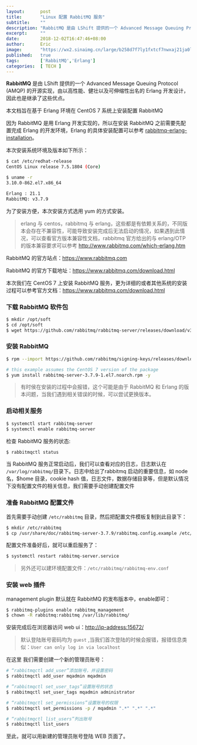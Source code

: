 ```yaml
---
layout:      post
title:       "Linux 配置 RabbitMQ 服务"
subtitle:    ""
description: "RabbitMQ 是由 LShift 提供的一个 Advanced Message Queuing Protocol (AMQP) 的开源实现，由以高性能、健壮以及可>伸缩性出名的 Erlang 开发设计，因此也是继承了这些优点。"
excerpt:     ""
date:        2018-12-02T16:47:46+08:00
author:      Eric
image:       "https://wx2.sinaimg.cn/large/b258d7f7ly1fxtcf7nwxaj21ja0lotjm.jpg"
published:   true
tags:        ['RabbitMQ','Erlang']
categories:  [ TECH ]
---
```


**RabbitMQ** 是由 LShift 提供的一个 Advanced Message Queuing Protocol (AMQP) 的开源实现，由以高性能、健壮以及可伸缩性出名的 Erlang 开发设计，因此也是继承了这些优点。

本文档旨在基于 Erlang 环境在 CentOS 7 系统上安装配置 RabbitMQ

因为 RabbitMQ 是用 Erlang 开发实现的，所以在安装 RabbitMQ 之前需要先配置完成 Erlang 的开发环境，Erlang 的具体安装配置可以参考 [rabbitmq-erlang-installation](https://github.com/yeaheo/hello-linux/blob/master/rabbitmq/rabbitmq-erlang-installation.md)。

本次安装系统环境及版本如下所示：

```bash
$ cat /etc/redhat-release
CentOS Linux release 7.5.1804 (Core)

$ uname -r
3.10.0-862.el7.x86_64

Erlang : 21.1
RabbitMQ: v3.7.9
```

为了安装方便，本次安装方式选用 yum 的方式安装。

> erlang 与 centos，rabbitmq 与 erlang，这些都是有依赖关系的，不同版本会存在不兼容性，可能导致安装完成后无法启动的情况，如果遇到此情况，可以查看官方版本兼容性文档，rabbitmq 官方给出的与 erlang/OTP 的版本兼容要求可以参考 http://www.rabbitmq.com/which-erlang.htm

RabbitMQ 的官方站点：<https://www.rabbitmq.com>

RabbitMQ 的官方下载地址：<https://www.rabbitmq.com/download.html>

本次我们在  CentOS 7 上安装 RabbitMQ 服务，更为详细的或者其他系统的安装过程可以参考官方文档：<https://www.rabbitmq.com/download.html>

### 下载 RabbitMQ 软件包

```bash
$ mkdir /opt/soft
$ cd /opt/soft
$ wget https://github.com/rabbitmq/rabbitmq-server/releases/download/v3.7.9/rabbitmq-server-3.7.9-1.el7.noarch.rpm
```

### 安装 RabbitMQ

```bash
$ rpm --import https://github.com/rabbitmq/signing-keys/releases/download/2.0/rabbitmq-release-signing-key.asc

# this example assumes the CentOS 7 version of the package
$ yum install rabbitmq-server-3.7.9-1.el7.noarch.rpm -y
```

> 有时侯在安装的过程中会报错，这个可能是由于 RabbitMQ 和 Erlang 的版本问题，当我们遇到相关错误的时候，可以尝试更换版本。

### 启动相关服务

```bash
$ systemctl start rabbitmq-server
$ systemctl enable rabbitmq-server
```

检查 RabbitMQ 服务的状态:

```bash
$ rabbitmqctl status
```

当 RabbitMQ 服务正常启动后，我们可以查看对应的日志，日志默认在 `/var/log/rabbitmq/`目录下。日志中给出了rabbitmq 启动的重要信息，如 node 名，$home 目录，cookie hash 值，日志文件，数据存储目录等，但是默认情况下没有配置文件的相关信息，我们需要手动创建配置文件

### 准备 RabbitMQ 配置文件

首先需要手动创建 `/etc/rabbitmq` 目录，然后把配置文件模板复制到此目录下：

```bash
$ mkdir /etc/rabbitmq
$ cp /usr/share/doc/rabbitmq-server-3.7.9/rabbitmq.config.example /etc/rabbitmq/rabbitmq.config
```

配置文件准备好后，就可以重启服务了：

```bash
$ systemctl restart rabbitmq-server.service
```

> 另外还可以建环境配置文件：`/etc/rabbitmq/rabbitmq-env.conf`

### 安装 web 插件

management plugin 默认就在 RabbitMQ 的发布版本中，enable即可：

```bash
$ rabbitmq-plugins enable rabbitmq_management
$ chown -R rabbitmq:rabbitmq /var/lib/rabbitmq/
```

安装完成后在浏览器访问 web ui：<http://ip-address:15672/>

> 默认登陆账号密码均为 `guest` ,当我们首次登陆的时候会报错，报错信息类似：`User can only log in via localhost`

在这里 我们需要创建一个新的管理员账号：

```bash
# “rabbitmqctl add_user”添加账号，并设置密码
$ rabbitmqctl add_user mqadmin mqadmin

# ”rabbitmqctl set_user_tags”设置账号的状态
$ rabbitmqctl set_user_tags mqadmin administrator

# “rabbitmqctl set_permissions”设置账号的权限
$ rabbitmqctl set_permissions -p / mqadmin ".*" ".*" ".*"

# “rabbitmqctl list_users”列出账号
$ rabbitmqctl list_users
```

至此，就可以用新建的管理员账号登陆 WEB 页面了。

